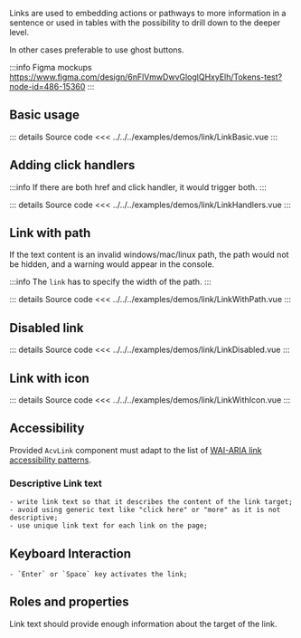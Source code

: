 Links are used to embedding actions or pathways to more information in a sentence or used in tables with the possibility to drill down to the deeper level.

In other cases preferable to use ghost buttons.

:::info Figma mockups
https://www.figma.com/design/6nFlVmwDwvGloglQHxyElh/Tokens-test?node-id=486-15360
:::

## Basic usage

<LinkBasic/>

::: details Source code
<<< ../../../examples/demos/link/LinkBasic.vue
:::

## Adding click handlers

:::info
If there are both href and click handler, it would trigger both.
:::

<LinkHandlers/>

::: details Source code
<<< ../../../examples/demos/link/LinkHandlers.vue
:::

## Link with path

If the text content is an invalid windows/mac/linux path, the path would not be hidden, and a warning would appear in the console.

:::info
The `link` has to specify the width of the path.
:::

<LinkWithPath />

::: details Source code
<<< ../../../examples/demos/link/LinkWithPath.vue
:::

## Disabled link

<LinkDisabled />

::: details Source code
<<< ../../../examples/demos/link/LinkDisabled.vue
:::

## Link with icon

<LinkWithIcon />

::: details Source code
<<< ../../../examples/demos/link/LinkWithIcon.vue
:::

## Accessibility

Provided `AcvLink` component must adapt to the list of
[WAI-ARIA link accessibility patterns](https://www.w3.org/WAI/ARIA/apg/patterns/link/).

### Descriptive Link text

    - write link text so that it describes the content of the link target;
    - avoid using generic text like "click here" or "more" as it is not descriptive;
    - use unique link text for each link on the page;

## Keyboard Interaction

    - `Enter` or `Space` key activates the link;

## Roles and properties

Link text should provide enough information about the target of the link.
